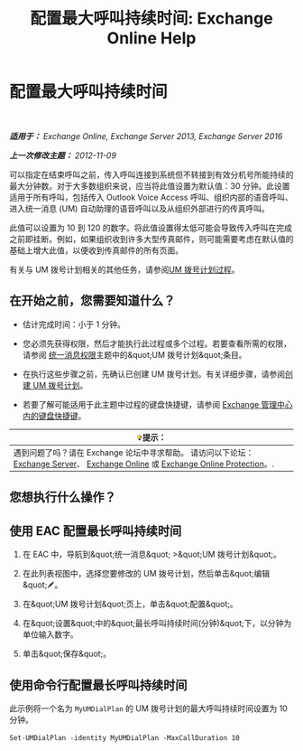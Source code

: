 ﻿---
title: '配置最大呼叫持续时间: Exchange Online Help'
TOCTitle: 配置最大呼叫持续时间
ms:assetid: 01aa40d2-f918-472b-bace-158222143484
ms:mtpsurl: https://technet.microsoft.com/zh-cn/library/Ee423535(v=EXCHG.150)
ms:contentKeyID: 50489833
ms.date: 05/23/2018
mtps_version: v=EXCHG.150
ms.translationtype: MT
---

# 配置最大呼叫持续时间

 

_**适用于：** Exchange Online, Exchange Server 2013, Exchange Server 2016_

_**上一次修改主题：** 2012-11-09_

可以指定在结束呼叫之前，传入呼叫连接到系统但不转接到有效分机号所能持续的最大分钟数。对于大多数组织来说，应当将此值设置为默认值：30 分钟。此设置适用于所有呼叫，包括传入 Outlook Voice Access 呼叫、组织内部的语音呼叫、进入统一消息 (UM) 自动助理的语音呼叫以及从组织外部进行的传真呼叫。

此值可以设置为 10 到 120 的数字。将此值设置得太低可能会导致传入呼叫在完成之前即挂断。例如，如果组织收到许多大型传真邮件，则可能需要考虑在默认值的基础上增大此值，以便收到传真邮件的所有页面。

有关与 UM 拨号计划相关的其他任务，请参阅[UM 拨号计划过程](um-dial-plan-procedures-exchange-2013-help.md)。

## 在开始之前，您需要知道什么？

  - 估计完成时间：小于 1 分钟。

  - 您必须先获得权限，然后才能执行此过程或多个过程。若要查看所需的权限，请参阅 [统一消息权限](unified-messaging-permissions-exchange-2013-help.md)主题中的\&quot;UM 拨号计划\&quot;条目。

  - 在执行这些步骤之前，先确认已创建 UM 拨号计划。有关详细步骤，请参阅[创建 UM 拨号计划](create-a-um-dial-plan-exchange-2013-help.md)。

  - 若要了解可能适用于此主题中过程的键盘快捷键，请参阅 [Exchange 管理中心内的键盘快捷键](keyboard-shortcuts-in-the-exchange-admin-center-exchange-online-protection-help.md)。

<table>
<thead>
<tr class="header">
<th><img src="images/Bb124558.tip(EXCHG.150).gif" title="提示" alt="提示" />提示：</th>
</tr>
</thead>
<tbody>
<tr class="odd">
<td>遇到问题了吗？请在 Exchange 论坛中寻求帮助。 请访问以下论坛：<a href="https://go.microsoft.com/fwlink/p/?linkid=60612">Exchange Server</a>、 <a href="https://go.microsoft.com/fwlink/p/?linkid=267542">Exchange Online</a> 或 <a href="https://go.microsoft.com/fwlink/p/?linkid=285351">Exchange Online Protection</a>。.</td>
</tr>
</tbody>
</table>


## 您想执行什么操作？

## 使用 EAC 配置最长呼叫持续时间

1.  在 EAC 中，导航到\&quot;统一消息\&quot; \>\&quot;UM 拨号计划\&quot;。

2.  在此列表视图中，选择您要修改的 UM 拨号计划，然后单击\&quot;编辑\&quot;![编辑图标](images/Bb124582.6f53ccb2-1f13-4c02-bea0-30690e6ea71d(EXCHG.150).gif "编辑图标")。

3.  在\&quot;UM 拨号计划\&quot;页上，单击\&quot;配置\&quot;。

4.  在\&quot;设置\&quot;中的\&quot;最长呼叫持续时间(分钟)\&quot;下，以分钟为单位输入数字。

5.  单击\&quot;保存\&quot;。

## 使用命令行配置最长呼叫持续时间

此示例将一个名为 `MyUMDialPlan` 的 UM 拨号计划的最大呼叫持续时间设置为 10 分钟。

    Set-UMDialPlan -identity MyUMDialPlan -MaxCallDuration 10

